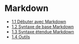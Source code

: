 # Markdown

* [1.1 Débuter avec Markdown](debuter-markdown.md)
* [1.2 Syntaxe de base Markdown](syntaxe-base-markdown.md)
* [1.3 Syntaxe étendue Markdown](syntaxe-etendue-markdown.md)
* [1.4 Outils](outils-markdown.md)
